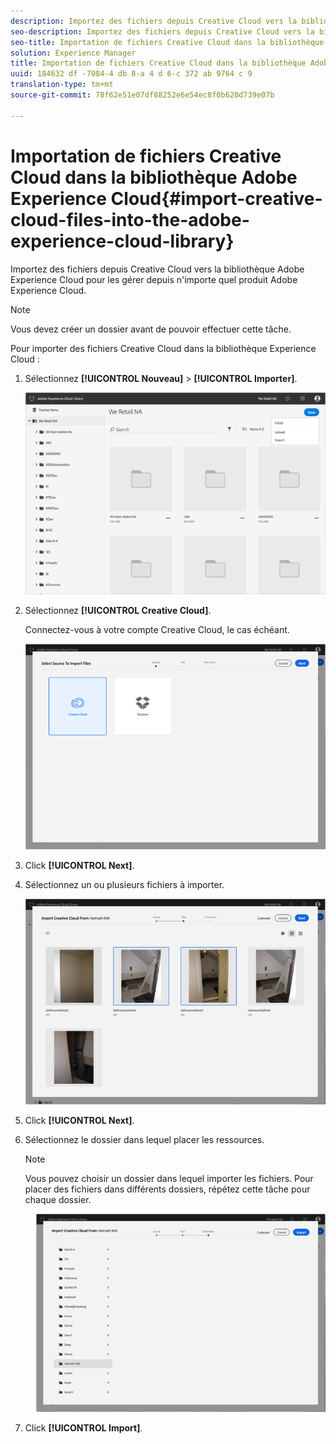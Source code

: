 ```yaml
---
description: Importez des fichiers depuis Creative Cloud vers la bibliothèque Adobe Experience Cloud pour les gérer depuis n'importe quel produit Adobe Experience Cloud.
seo-description: Importez des fichiers depuis Creative Cloud vers la bibliothèque Adobe Experience Cloud pour les gérer depuis n'importe quel produit Adobe Experience Cloud.
seo-title: Importation de fichiers Creative Cloud dans la bibliothèque Adobe Experience Cloud
solution: Experience Manager
title: Importation de fichiers Creative Cloud dans la bibliothèque Adobe Experience Cloud
uuid: 184632 df -7084-4 db 8-a 4 d 6-c 372 ab 9764 c 9
translation-type: tm+mt
source-git-commit: 78f62e51e07df88252e6e54ec8f0b620d739e07b

---
```



# Importation de fichiers Creative Cloud dans la bibliothèque Adobe Experience Cloud{#import-creative-cloud-files-into-the-adobe-experience-cloud-library}

Importez des fichiers depuis Creative Cloud vers la bibliothèque Adobe Experience Cloud pour les gérer depuis n'importe quel produit Adobe Experience Cloud.

>[!NOTE]
>
>Vous devez créer un dossier avant de pouvoir effectuer cette tâche.

Pour importer des fichiers Creative Cloud dans la bibliothèque Experience Cloud :

1. Sélectionnez **[!UICONTROL Nouveau]** &gt; **[!UICONTROL Importer]**.

   ![](assets/library_new_folder_upload.png)

1. Sélectionnez **[!UICONTROL Creative Cloud]**.

   Connectez-vous à votre compte Creative Cloud, le cas échéant.

   ![](assets/library_import_cc.png)

1. Click **[!UICONTROL Next]**.
1. Sélectionnez un ou plusieurs fichiers à importer.

   ![](assets/library_import_cc_assets_selected.png)

1. Click **[!UICONTROL Next]**.
1. Sélectionnez le dossier dans lequel placer les ressources.

   >[!NOTE]
   >
   >Vous pouvez choisir un dossier dans lequel importer les fichiers. Pour placer des fichiers dans différents dossiers, répétez cette tâche pour chaque dossier.

   ![](assets/library_import_cc_folder_select.png)

1. Click **[!UICONTROL Import]**.

